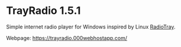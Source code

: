 # TrayRadio 1.5.1
Simple internet radio player for Windows inspired by Linux <a href="http://radiotray.sourceforge.net/" target="_blank">RadioTray</a>.

Webpage: <a href="https://trayradio.000webhostapp.com/" target="_blank">https://trayradio.000webhostapp.com/</a>
